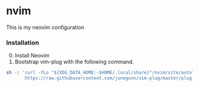 # nvim
This is my neovim configuration

### Installation
0. Install Neovim
1. Bootstrap vim-plug with the following command. 
```sh
sh -c 'curl -fLo "${XDG_DATA_HOME:-$HOME/.local/share}"/nvim/site/autoload/plug.vim --create-dirs \
       https://raw.githubusercontent.com/junegunn/vim-plug/master/plug.vim'
```
